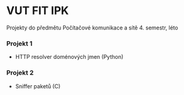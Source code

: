 # VUT FIT IPK

Projekty do předmětu Počítačové komunikace a sítě 4. semestr, léto

### Projekt 1 
- HTTP resolver doménových jmen (Python)


### Projekt 2
- Sniffer paketů (C)
